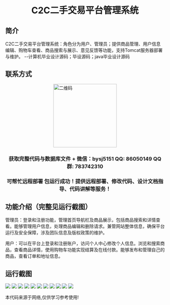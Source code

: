 <p><h1 align="center">C2C二手交易平台管理系统</h1></p>

## 简介
C2C二手交易平台管理系统：角色分为用户、管理员；提供商品管理、用户信息编辑、购物车查看、商品搜索与展示、意见反馈等功能，支持Tomcat服务器部署与维护。    --计算机毕业设计源码；毕设源码；java毕业设计源码


## 联系方式
<img src="https://bs-1329754181.cos.ap-shanghai.myqcloud.com/wx.jpg" alt="二维码" style="display: block; margin: 0 auto;" width="200px">
<p><h3 align="center">获取完整代码与数据库文件 + 微信：bysj5151 QQ: 86050149 QQ群: 783742310</h3></p>
<p><h3 align="center">可帮忙远程部署 包运行成功！提供远程部署、修改代码、设计文档指导、代码讲解等服务！</h3></p>

## 功能介绍（完整见运行截图）
管理员：登录和注册功能，管理首页导航栏及商品展示，包括商品搜索和详情查看。能够管理用户信息，处理商品编辑和删除请求。兼管网站整体信息，确保平台运行及安全保障，涉及团队信息及版权政策的维护。

用户：可以在平台上登录和注册账户，访问个人中心修改个人信息。浏览和搜索商品，查看商品详情，使用购物车功能实现结算及在线付款。能够发布和管理自己的商品，查看订单和地址信息。


## 运行截图
![](imgs/588112-20201125230357758-260009642.png)
![](imgs/588112-20201125230003488-1737664051.png)
![](imgs/588112-20201125230011090-862448983.png)
![](imgs/588112-20201125230017895-1118055822.png)
![](imgs/588112-20201125230032492-1071564585.png)
![](imgs/588112-20201125230039389-4686809.png)
![](imgs/588112-20201125230048096-918435206.png)
![](imgs/588112-20201125230055878-997076940.png)
![](imgs/588112-20201125230103399-740537749.png)
![](imgs/588112-20201125230112364-756505713.png)
![](imgs/588112-20201125230119688-1090944295.png)

<p>本代码来源于网络,仅供学习参考使用!</p>
